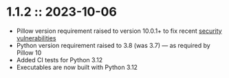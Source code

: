 # 1.1.2 :: 2023-10-06

- Pillow version requirement raised to version 10.0.1+ to fix recent [security vulnerabilities](https://snyk.io/blog/critical-webp-0-day-cve-2023-4863/)
- Python version requirement raised to 3.8 (was 3.7) — as required by Pillow 10 
- Added CI tests for Python 3.12
- Executables are now built with Python 3.12